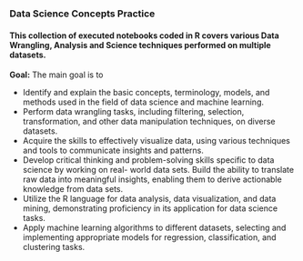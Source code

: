 ### Data Science Concepts Practice

#### This collection of executed notebooks coded in R covers various Data Wrangling, Analysis and Science techniques performed on multiple datasets.
**Goal:** The main goal is to 
  * Identify and explain the basic concepts, terminology, models, and methods used in the field of
data science and machine learning.
  * Perform data wrangling tasks, including filtering, selection, transformation, and other data
manipulation techniques, on diverse datasets.
  * Acquire the skills to effectively visualize data, using various techniques and tools to
communicate insights and patterns.
  * Develop critical thinking and problem-solving skills specific to data science by working on real- world data sets.
Build the ability to translate raw data into meaningful insights, enabling them to derive actionable knowledge from data sets.
  * Utilize the R language for data analysis, data visualization, and data mining, demonstrating proficiency in its application for data science tasks.
  * Apply machine learning algorithms to different datasets, selecting and implementing appropriate models for regression, classification, and clustering tasks.
